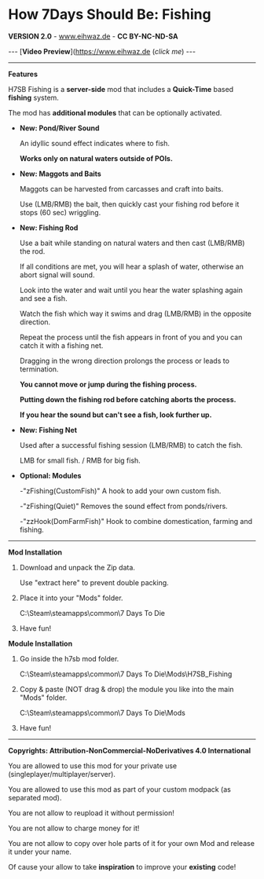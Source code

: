 # How 7Days Should Be: Fishing

**VERSION 2.0** - www.eihwaz.de - **CC BY-NC-ND-SA**

--- [**Video Preview**](https://www.eihwaz.de (*click me*) ---

--- --- --- --- --- --- --- --- ---

**Features**

H7SB Fishing is a **server-side** mod that includes a **Quick-Time** based **fishing** system.

The mod has **additional modules** that can be optionally activated.

* **New: Pond/River Sound**

	An idyllic sound effect indicates where to fish.
	
	**Works only on natural waters outside of POIs.**

* **New: Maggots and Baits**

	Maggots can be harvested from carcasses and craft into baits.
	
	Use (LMB/RMB) the bait, then quickly cast your fishing rod before it stops (60 sec) wriggling. 

* **New: Fishing Rod**

	Use a bait while standing on natural waters and then cast (LMB/RMB) the rod.
	
	If all conditions are met, you will hear a splash of water, otherwise an abort signal will sound.
	
	Look into the water and wait until you hear the water splashing again and see a fish. 
	
	Watch the fish which way it swims and drag (LMB/RMB) in the opposite direction.
	
	Repeat the process until the fish appears in front of you and you can catch it with a fishing net.
	
	Dragging in the wrong direction prolongs the process or leads to termination.
	
	**You cannot move or jump during the fishing process.**
	
	**Putting down the fishing rod before catching aborts the process.**
	
	**If you hear the sound but can't see a fish, look further up.**

* **New: Fishing Net**

	Used after a successful fishing session (LMB/RMB) to catch the fish. 
	
	LMB for small fish.		/	RMB for big fish.

* **Optional: Modules**
	
	-"zFishing(CustomFish)" A hook to add your own custom fish.
	
	-"zFishing(Quiet)" Removes the sound effect from ponds/rivers.
	
	-"zzHook(DomFarmFish)" Hook to combine domestication, farming and fishing.

--- --- --- --- --- --- --- --- ---

**Mod Installation**

1. Download and unpack the Zip data.

	Use "extract here" to prevent double packing.

2. Place it into your "Mods" folder.

	C:\Steam\steamapps\common\7 Days To Die

3. Have fun!

**Module Installation**

1. Go inside the h7sb mod folder.

	C:\Steam\steamapps\common\7 Days To Die\Mods\H7SB_Fishing
	
2. Copy & paste (NOT drag & drop) the module you like into the main "Mods" folder.

	C:\Steam\steamapps\common\7 Days To Die\Mods

3. Have fun!

--- --- --- --- --- --- --- --- ---

**Copyrights: Attribution-NonCommercial-NoDerivatives 4.0 International**

You are allowed to use this mod for your private use (singleplayer/multiplayer/server).

You are allowed to use this mod as part of your custom modpack (as separated mod).

You are not allow to reupload it without permission!

You are not allow to charge money for it!

You are not allow to copy over hole parts of it for your own Mod and release it under your name.

Of cause your allow to take **inspiration** to improve your **existing** code!
